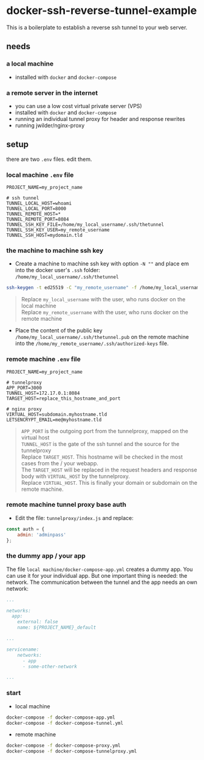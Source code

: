 # docker-ssh-reverse-tunnel-example

This is a boilerplate to establish a reverse ssh tunnel to your web server.

## needs

### a local machine
- installed with `docker` and `docker-compose`

### a remote server in the internet
- you can use a low cost virtual private server (VPS)
- installed with `docker` and `docker-compose`
- running an individual tunnel proxy for header and response rewrites
- running jwilder/nginx-proxy

## setup

there are two `.env` files. edit them.

### local machine `.env` file

```dotenv
PROJECT_NAME=my_project_name

# ssh tunnel
TUNNEL_LOCAL_HOST=whoami
TUNNEL_LOCAL_PORT=8000
TUNNEL_REMOTE_HOST=*
TUNNEL_REMOTE_PORT=8084
TUNNEL_SSH_KEY_FILE=/home/my_local_username/.ssh/thetunnel
TUNNEL_SSH_KEY_USER=my_remote_username
TUNNEL_SSH_HOST=mydomain.tld
```

### the machine to machine ssh key
- Create a machine to machine ssh key with option `-N ""` and place em into the docker user's `.ssh` folder: `/home/my_local_username/.ssh/thetunnel`  
```bash
ssh-keygen -t ed25519 -C "my_remote_username" -f /home/my_local_username/.ssh/thetunnel -N ""
```
> Replace `my_local_username` with the user, who runs docker on the local machine  
> Replace `my_remote_username` with the user, who runs docker on the remote machine  

- Place the content of the public key `/home/my_local_username/.ssh/thetunnel.pub` on the remote machine into the `/home/my_remote_username/.ssh/authorized-keys` file.
### remote machine `.env` file

````dotenv
PROJECT_NAME=my_project_name

# tunnelproxy
APP_PORT=3000
TUNNEL_HOST=172.17.0.1:8084
TARGET_HOST=replace_this_hostname_and_port

# nginx proxy
VIRTUAL_HOST=subdomain.myhostname.tld
LETSENCRYPT_EMAIL=me@myhostname.tld
````
> `APP_PORT` is the outgoing port from the tunnelproxy, mapped on the virtual host  
> `TUNNEL_HOST` is the gate of the ssh tunnel and the source for the tunnelproxy   
> Replace `TARGET_HOST`. This hostname will be checked in the most cases from the / your webapp.  
> The `TARGET_HOST` will be replaced in the request headers and response body with `VIRTUAL_HOST` by the tunnelproxy.  
> Replace `VIRTUAL_HOST`. This is finally your domain or subdomain on the remote machine.

### remote machine tunnel proxy base auth
- Edit the file: `tunnelproxy/index.js` and replace:
````javascript
const auth = {
    admin: 'adminpass'
};
````

### the dummy app / your app
The file `local machine/docker-compose-app.yml` creates a dummy app. You can use it for your individual app.
But one important thing is needed: the network. The communication between the tunnel and the app needs an own network:
````yaml
...

networks:
  app:
    external: false
    name: ${PROJECT_NAME}_default

...

servicename:
    networks:
      - app
      - some-other-network

...
````

### start

- local machine
```bash
docker-compose -f docker-compose-app.yml
docker-compose -f docker-compose-tunnel.yml
```

- remote machine
```bash
docker-compose -f docker-compose-proxy.yml
docker-compose -f docker-compose-tunnelproxy.yml
```